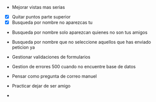 - Mejorar vistas mas serias
- [X] Quitar puntos parte superior
- [X] Busqueda por nombre no aparezcas tu
- Busqueda por nombre solo aparezcan quienes no son tus amigos
- Busqueda por nombre que no seleccione aquellos que has enviado peticion ya 
- Gestionar validaciones de formularios
- Gestion de errores 500 cuando no encuentre base de datos


- Pensar como pregunta de correo manuel
- Practicar dejar de ser amigo
- 